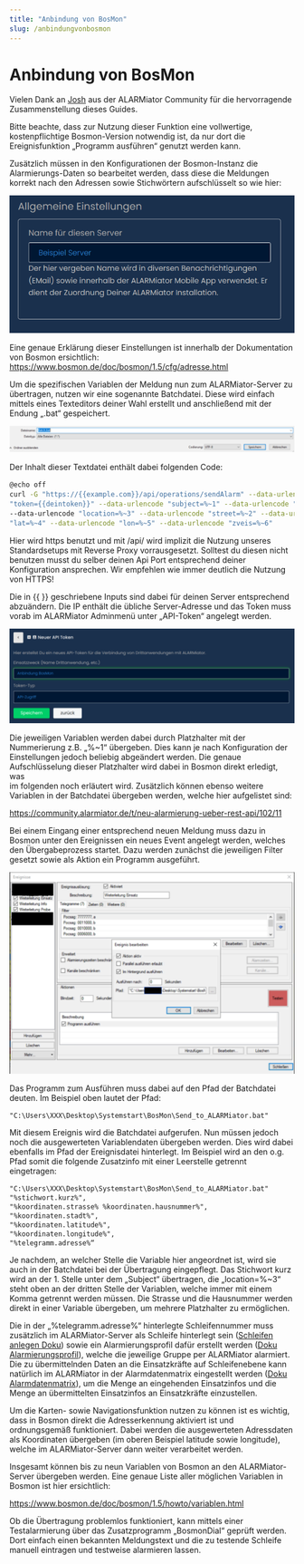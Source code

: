 ```yaml
---
title: "Anbindung von BosMon"
slug: /anbindungvonbosmon
---
```


# Anbindung von BosMon

Vielen Dank an [Josh](https://community.alarmiator.de/u/josh/summary) aus der ALARMiator Community für die hervorragende Zusammenstellung dieses Guides.



Bitte beachte, dass zur Nutzung dieser Funktion eine vollwertige, kostenpflichtige Bosmon-Version notwendig ist, da nur dort die Ereignisfunktion „Programm ausführen“ genutzt werden kann.



Zusätzlich müssen in den Konfigurationen der Bosmon-Instanz die Alarmierungs-Daten so bearbeitet werden, dass diese die Meldungen korrekt nach den Adressen sowie Stichwörtern aufschlüsselt so wie hier:


![](/img/image-1.png)



Eine genaue Erklärung dieser Einstellungen ist innerhalb der Dokumentation von Bosmon ersichtlich: https://www.bosmon.de/doc/bosmon/1.5/cfg/adresse.html



Um die spezifischen Variablen der Meldung nun zum ALARMiator-Server zu übertragen, nutzen wir eine sogenannte Batchdatei. Diese wird einfach mittels eines Texteditors deiner Wahl erstellt und anschließend mit der Endung „.bat“ gespeichert.


![](/img/image-2-1024x97.png)



Der Inhalt dieser Textdatei enthält dabei folgenden Code:



```bash
@echo off
curl -G "https://{{example.com}}/api/operations/sendAlarm" --data-urlencode
"token={{deintoken}}" --data-urlencode "subject=%~1" --data-urlencode "ils=Leitstelle"
--data-urlencode "location=%~3" --data-urlencode "street=%~2" --data-urlencode
"lat=%~4" --data-urlencode "lon=%~5" --data-urlencode "zveis=%~6"
```



Hier wird https benutzt und mit /api/ wird implizit die Nutzung unseres Standardsetups mit Reverse Proxy vorrausgesetzt. Solltest du diesen nicht benutzen musst du selber deinen Api Port entsprechend deiner Konfiguration ansprechen. Wir empfehlen wie immer deutlich die Nutzung von HTTPS!



Die in \{\{ \}\} geschriebene Inputs sind dabei für deinen Server entsprechend abzuändern.
Die IP enthält die übliche Server-Adresse und das Token muss vorab im ALARMiator Adminmenü unter „API-Token“ angelegt werden.


![](/img/image-3-1024x340.png)



Die jeweiligen Variablen werden dabei durch Platzhalter mit der Nummerierung z.B. „%~1“ übergeben. Dies kann je nach Konfiguration der Einstellungen jedoch beliebig abgeändert werden. Die genaue Aufschlüsselung dieser Platzhalter wird dabei in Bosmon direkt erledigt, was  
im folgenden noch erläutert wird. Zusätzlich können ebenso weitere Variablen in der Batchdatei übergeben werden, welche hier aufgelistet sind:



https://community.alarmiator.de/t/neu-alarmierung-ueber-rest-api/102/11



Bei einem Eingang einer entsprechend neuen Meldung muss dazu in Bosmon unter den Ereignissen ein neues Event angelegt werden, welches den Übergabeprozess startet. Dazu werden zunächst die jeweiligen Filter gesetzt sowie als Aktion ein Programm ausgeführt.


![](/img/image-5-1024x724.png)



Das Programm zum Ausführen muss dabei auf den Pfad der Batchdatei deuten. Im Beispiel oben lautet der Pfad:



```
"C:\Users\XXX\Desktop\Systemstart\BosMon\Send_to_ALARMiator.bat"
```



Mit diesem Ereignis wird die Batchdatei aufgerufen. Nun müssen jedoch noch die ausgewerteten Variablendaten übergeben werden. Dies wird dabei ebenfalls im Pfad der Ereignisdatei hinterlegt. Im Beispiel wird an den o.g. Pfad somit die folgende Zusatzinfo mit einer Leerstelle getrennt eingetragen:



```
"C:\Users\XXX\Desktop\Systemstart\BosMon\Send_to_ALARMiator.bat"
"%stichwort.kurz%",
"%koordinaten.strasse% %koordinaten.hausnummer%",
"%koordinaten.stadt%",
"%koordinaten.latitude%",
"%koordinaten.longitude%",
"%telegramm.adresse%“
```



Je nachdem, an welcher Stelle die Variable hier angeordnet ist, wird sie auch in der Batchdatei bei der Übertragung eingepflegt. Das Stichwort kurz wird an der 1. Stelle unter dem „Subject“ übertragen, die „location=%~3“ steht oben an der dritten Stelle der Variablen, welche immer mit einem Komma getrennt werden müssen. Die Strasse und die Hausnummer werden direkt in einer Variable übergeben, um mehrere Platzhalter zu ermöglichen.



Die in der „%telegramm.adresse%“ hinterlegte Schleifennummer muss zusätzlich im ALARMiator-Server als Schleife hinterlegt sein ([Schleifen anlegen Doku](https://handbuch.alarmiator.de/?docs=schleifen-anlegen)) sowie ein Alarmierungsprofil dafür erstellt werden ([Doku Alarmierungsprofil](https://handbuch.alarmiator.de/?docs=alarmierungsprofile-anlegen)), welche die jeweilige Gruppe per ALARMiator alarmiert. Die zu übermittelnden Daten an die Einsatzkräfte auf Schleifenebene kann natürlich im ALARMiator in der Alarmdatenmatrix eingestellt werden ([Doku Alarmdatenmatrix](https://handbuch.alarmiator.de/?docs=alarmdatenmatrix-einstellen)), um die Menge an eingehenden Einsatzinfos und die Menge an übermittelten Einsatzinfos an Einsatzkräfte einzustellen.



Um die Karten- sowie Navigationsfunktion nutzen zu können ist es wichtig, dass in Bosmon direkt die Adresserkennung aktiviert ist und ordnungsgemäß funktioniert. Dabei werden die ausgewerteten Adressdaten als Koordinaten übergeben (im oberen Beispiel latitude sowie longitude), welche im ALARMiator-Server dann weiter verarbeitet werden.



Insgesamt können bis zu neun Variablen von Bosmon an den ALARMiator-Server übergeben werden. Eine genaue Liste aller möglichen Variablen in Bosmon ist hier ersichtlich:



https://www.bosmon.de/doc/bosmon/1.5/howto/variablen.html



Ob die Übertragung problemlos funktioniert, kann mittels einer Testalarmierung über das Zusatzprogramm „BosmonDial“ geprüft werden. Dort einfach einen bekannten Meldungstext und die zu testende Schleife manuell eintragen und testweise alarmieren lassen.
